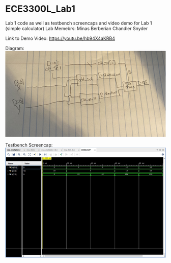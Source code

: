 # ECE3300L_Lab1
Lab 1 code as well as testbench screencaps and video demo for Lab 1 (simple calculator)
Lab Memebrs:
  Minas Berberian
  Chandler Snyder
  
  
 Link to Demo Video: https://youtu.be/hb94X4aKRB4
 
 Diagram: ![Diagram](Diagram.jpg)
 
 Testbench Screencap: ![TestBench-Multiplier](TestBench-Multiplier.jpg)
